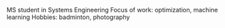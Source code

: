 MS student in Systems Engineering
Focus of work: optimization, machine learning
Hobbies: badminton, photography
